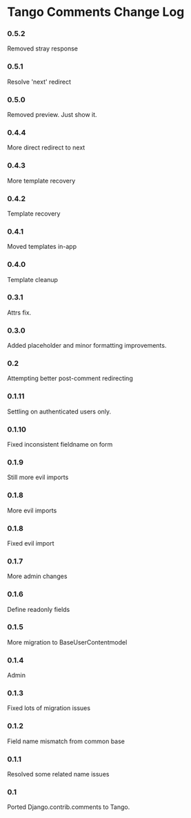 # Tango Comments Change Log

### 0.5.2
Removed stray response

### 0.5.1
Resolve 'next' redirect

### 0.5.0
Removed preview. Just show it.

### 0.4.4
More direct redirect to next

### 0.4.3
More template recovery

### 0.4.2
Template recovery

### 0.4.1
Moved templates in-app

### 0.4.0
Template cleanup

### 0.3.1
Attrs fix.

### 0.3.0
Added placeholder and minor formatting improvements.

### 0.2
Attempting better post-comment redirecting

### 0.1.11
Settling on authenticated users only.

### 0.1.10
Fixed inconsistent fieldname on form

### 0.1.9
Still more evil imports

### 0.1.8
More evil imports

### 0.1.8
Fixed evil import

### 0.1.7
More admin changes

### 0.1.6
Define readonly fields

### 0.1.5
More migration to BaseUserContentmodel

### 0.1.4 
Admin 

### 0.1.3 
Fixed lots of migration issues

### 0.1.2 
Field name mismatch from common base

### 0.1.1 
Resolved some related name issues

### 0.1
Ported Django.contrib.comments to Tango.
